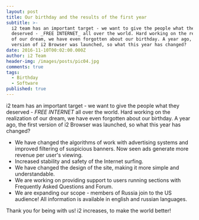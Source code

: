 ```yaml
---
layout: post
title: Our birthday and the results of the first year
subtitle: >-
  i2 team has an important target - we want to give the people what they
  deserved - _FREE INTERNET_ all over the world. Hard working on the realization
  of our dream, we have even forgotten about our birthday. A year ago, the first
  version of i2 Browser was launched, so what this year has changed?
date: 2016-11-10T00:02:00.000Z
author: i2 Team
header-img: /images/posts/pic04.jpg
comments: true
tags:
  - Birthday
  - Software
published: true
---
```

i2 team has an important target - we want to give the people what they deserved - _FREE INTERNET_ all over the world. Hard working on the realization of our dream, we have even forgotten about our birthday. A year ago, the first version of i2 Browser was launched, so what this year has changed?

- We have changed the algorithms of work with advertising systems and improved filtering of suspicious banners. Now seen ads generate more revenue per user's viewing.
- Increased stability and safety of the Internet surfing.
- We have changed the design of the site, making it more simple and understandable.
- We are working on providing support to users running sections with Frequently Asked Questions and Forum.
- We are expanding our scope - members of Russia join to the US audience! All information is available in english and russian languages.

Thank you for being with us! i2 increases, to make the world better!
